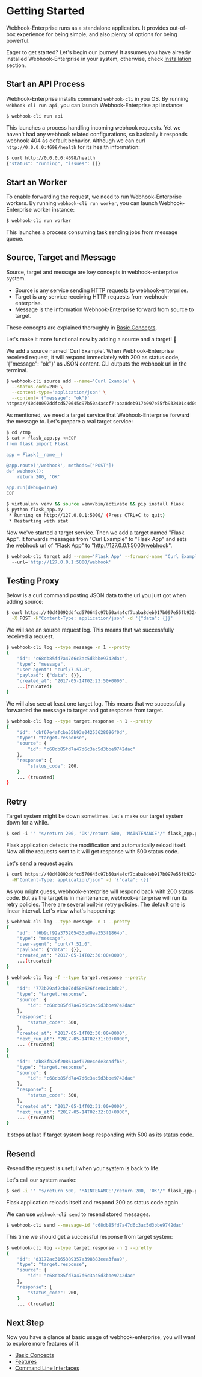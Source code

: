 # Getting Started

Webhook-Enterprise runs as a standalone application. It provides out-of-box
experience for being simple, and also plenty of options for being powerful.

Eager to get started? Let's begin our journey! It assumes you have already
installed Webhook-Enterprise in your system, otherwise, check [Installation]
section.

## Start an API Process

Webhook-Enterprise installs command `webhook-cli` in you OS. By running 
`webhook-cli run api`, you can launch Webhook-Enterprise api instance:

```bash
$ webhook-cli run api
```

This launches a process handling incoming webhook requests. Yet we haven't
had any webhook related configurations, so basically it responds webhook 404 as
default behavior. Although we can curl `http://0.0.0.0:4698/health` for its health
information:

```bash
$ curl http://0.0.0.0:4698/health
{"status": "running", "issues": []}
```

## Start an Worker

To enable forwarding the request, we need to run Webhook-Enterprise workers.
By running `webhook-cli run worker`, you can launch Webhook-Enterprise worker instance:

```bash
$ webhook-cli run worker
```

This launches a process consuming task sending jobs from message queue.

## Source, Target and Message

Source, target and message are key concepts in webhook-enterprise system.

* Source is any service sending HTTP requests to webhook-enterprise.
* Target is any service receiving HTTP requests from webhook-enterprise.
* Message is the information Webhook-Enterprise forward from source to target.

These concepts are explained thoroughly in [Basic Concepts].

Let's make it more functional now by adding a source and a target! 🤘

We add a source named 'Curl Example'. When Webhook-Enterprise received request,
it will respond immediately with 200 as status code, '{"message": "ok"}' as
JSON content.  CLI outputs the webhook url in the terminal.

```bash
$ webhook-cli source add --name='Curl Example' \
  --status-code=200 \
  --content-type='application/json' \
  --content='{"message": "ok"}'
https://40d40092ddfcd570645c97b50a4a4cf7:aba8deb917b097e55fb932401c4d0d5b@0.0.0.0:4698/1
```

As mentioned, we need a target service that Webhook-Enterprise forward the
message to. Let's prepare a real target service:

```bash
$ cd /tmp
$ cat > flask_app.py <<EOF
from flask import Flask

app = Flask(__name__)

@app.route('/webhook', methods=['POST'])
def webhook():
    return 200, 'OK'

app.run(debug=True)
EOF

$ virtualenv venv && source venv/bin/activate && pip install flask
$ python flask_app.py
 * Running on http://127.0.0.1:5000/ (Press CTRL+C to quit)
 * Restarting with stat
```

Now we've started a target service. Then we add a target named "Flask App".
It forwards messages from "Curl Example" to "Flask App" and sets the
webhook url of "Flask App" to "http://127.0.0.1:5000/webhook".

```bash
$ webhook-cli target add --name='Flask App' --forward-name "Curl Example"
  --url='http://127.0.0.1:5000/webhook'
```

## Testing Proxy

Below is a curl command posting JSON data to the url you just got when
adding source:

```bash
$ curl https://40d40092ddfcd570645c97b50a4a4cf7:aba8deb917b097e55fb932401c4d0d5b@0.0.0.0:4698/1 \
  -X POST -H"Content-Type: application/json" -d '{"data": {}}'
```

We will see an source request log. This means that we successfully received a request.

```bash
$ webhook-cli log --type message -n 1 --pretty
{
    "id": "c68db85fd7a47d6c3ac5d3bbe9742dac",
    "type": "message",
    "user-agent": "curl/7.51.0",
    "payload": {"data": {}},
    "created_at": "2017-05-14T02:23:50+0000",
    ...(trucated)
}
```

We will also see at least one target log. This means that we successfully forwarded
the message to target and got response from target.

```bash
$ webhook-cli log --type target.response -n 1 --pretty
{
    "id": "cbf67e4afcba55b93e04253628096f0d",
    "type": "target.response",
    "source": {
        "id": "c68db85fd7a47d6c3ac5d3bbe9742dac"
    },
    "response": {
        "status_code": 200,
    }
    ... (trucated)
}
```

## Retry

Target system might be down sometimes. Let's make our target system down for a while.

```python
$ sed -i '' "s/return 200, 'OK'/return 500, 'MAINTENANCE'/" flask_app.py
```

Flask application detects the modification and automatically reload itself. Now
all the requests sent to it will get response with 500 status code.

Let's send a request again:

```bash
$ curl https://40d40092ddfcd570645c97b50a4a4cf7:aba8deb917b097e55fb932401c4d0d5b@0.0.0.0:4698/1 -X POST \
  -H"Content-Type: application/json" -d '{"data": {}}'
```

As you might guess, webhook-enterprise will respond back with 200 status code.
But as the target is in maintenance, webhook-enterprise will run its retry policies.
There are several built-in retry policies. The default one is linear interval.
Let's view what's happening:

```bash
$ webhook-cli log --type message -n 1 --pretty
{
    "id": "f6b9cf92a375205433bd0aa353f1864b",
    "type": "message",
    "user-agent": "curl/7.51.0",
    "payload": {"data": {}},
    "created_at": "2017-05-14T02:30:00+0000",
    ...(trucated)
}
```

```bash
$ webhook-cli log -f --type target.response --pretty
{
    "id": "773b29af2cb07dd58e626f4e0c1c3dc2",
    "type": "target.response",
    "source": {
        "id": "c68db85fd7a47d6c3ac5d3bbe9742dac"
    },
    "response": {
        "status_code": 500,
    },
    "created_at": "2017-05-14T02:30:00+0000",
    "next_run_at": "2017-05-14T02:31:00+0000",
    ... (trucated)
}
{
    "id": "ab83fb20f20861aef970e4ede3cadfb5",
    "type": "target.response",
    "source": {
        "id": "c68db85fd7a47d6c3ac5d3bbe9742dac"
    },
    "response": {
        "status_code": 500,
    },
    "created_at": "2017-05-14T02:31:00+0000",
    "next_run_at": "2017-05-14T02:32:00+0000",
    ... (trucated)
}
```

It stops at last if target system keep responding with 500 as its
status code.

## Resend

Resend the request is useful when your system is back to life.

Let's call our system awake:

```bash
$ sed -i '' "s/return 500, 'MAINTENANCE'/return 200, 'OK'/" flask_app.py
```

Flask application reloads itself and respond 200 as status code again.

We can use `webhook-cli send` to resend stored messages.

```bash
$ webhook-cli send --message-id "c68db85fd7a47d6c3ac5d3bbe9742dac"
```

This time we should get a successful response from target system:

```bash
$ webhook-cli log --type target.response -n 1 --pretty
{
    "id": "d3172ac3165389357a398383eea3faa9",
    "type": "target.response",
    "source": {
        "id": "c68db85fd7a47d6c3ac5d3bbe9742dac"
    },
    "response": {
        "status_code": 200,
    }
    ... (trucated)
```

## Next Step

Now you have a glance at basic usage of webhook-enterprise, you will want
to explore more features of it.

* [Basic Concepts]
* [Features]
* [Command Line Interfaces]

[Basic Concepts]: /docs/basic-concepts.md
[Installation]: /docs/installation.md
[Features]: /docs/features.md
[Command Line Interfaces]: /docs/cli.md
